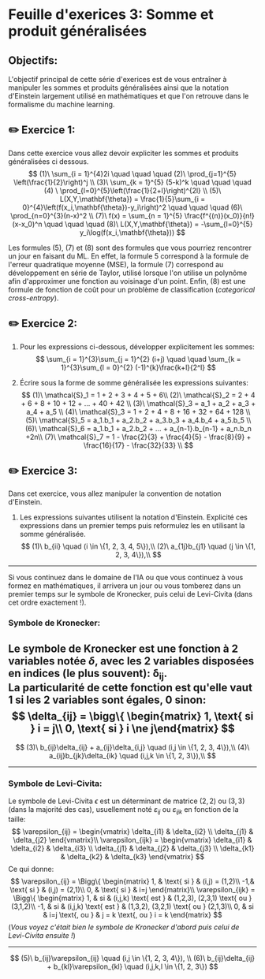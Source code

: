 # Feuille d'exerices 3: Somme et produit généralisées

## Objectifs:
L'objectif principal de cette série d'exerices est de vous entraîner à manipuler les sommes et produits généralisées ainsi que la notation d'Einstein largement utilisé en mathématiques et que l'on retrouve dans le formalisme du machine learning.


## :pencil2: Exercice 1:
Dans cette exercice vous allez devoir expliciter les sommes et produits généralisées ci dessous.
$$
    (1)\ \sum_{i = 1}^{4}2i  \quad \quad \quad (2)\ \prod_{j=1}^{5} \left(\frac{1}{2}\right)^j \\
    (3)\ \sum_{k = 1}^{5} (5-k)^k \quad \quad \quad (4) \ \prod_{l=0}^{5}\left(\frac{1}{2+l}\right)^{2l} \\
    (5)\ L(X,Y,\mathbf{\theta}) = \frac{1}{5}\sum_{i = 0}^{4}\left(f(x_i,\mathbf{\theta})-y_i\right)^2  \quad \quad \quad  (6)\ \prod_{n=0}^{3}(n-x)^2  \\
    (7)\ f(x) = \sum_{n = 1}^{5} \frac{f^{(n)}(x_0)}{n!}(x-x_0)^n \quad \quad \quad  (8)\ L(X,Y,\mathbf{\theta}) = -\sum_{l=0}^{5} y_i\log(f(x_i,\mathbf{\theta}))
$$

Les formules $(5)$, $(7)$ et $(8)$ sont des formules que vous pourriez rencontrer un jour en faisant du ML.
En effet, la formule 5 correspond à la formule de l'erreur quadratique moyenne (MSE), la formule $(7)$ correspond au développement en série de Taylor, utilisé lorsque l'on utilise un polynôme afin d'approximer une fonction au voisinage d'un point. Enfin, $(8)$ est une formule de fonction de coût pour un problème de classification (*categorical cross-entropy*).

## :pencil2: Exercice 2:
1. Pour les expressions ci-dessous, développer explicitement les sommes:
$$
\sum_{i = 1}^{3}\sum_{j = 1}^{2} (i+j) \quad \quad \sum_{k = 1}^{3}\sum_{l = 0}^{2} (-1)^{k}\frac{k+l}{2^l} 
$$

2. Écrire sous la forme de somme généralisée les expressions suivantes:
$$
(1)\ \mathcal{S}_1 = 1 + 2 + 3 + 4 + 5 + 6\\
(2)\ \mathcal{S}_2 = 2 + 4 + 6 + 8 + 10 + 12 + ... + 40 + 42 \\
(3)\ \mathcal{S}_3 = a_1 + a_2 + a_3 + a_4 + a_5 \\
(4)\ \mathcal{S}_3 = 1 + 2 + 4 + 8 + 16 + 32 + 64 + 128  \\
(5)\ \mathcal{S}_5 = a_1.b_1 + a_2.b_2 + a_3.b_3 + a_4.b_4 + a_5.b_5 \\
(6)\ \mathcal{S}_6 = a_1.b_1 + a_2.b_2 + ... + a_{n-1}.b_{n-1} + a_n.b_n +2n\\
(7)\ \mathcal{S}_7 = 1 - \frac{2}{3} + \frac{4}{5} - \frac{8}{9} + \frac{16}{17} - \frac{32}{33} \\
$$

## :pencil2: Exercice 3: 
Dans cet exercice, vous allez manipuler la convention de notation d'Einstein.
1. Les expressions suivantes utilisent la notation d'Einstein. Explicité ces expressions dans un premier temps puis reformulez les en utilisant la somme généralisée.
$$
(1)\ b_{ii} \quad (i \in \{1, 2, 3, 4, 5\}),\\
(2)\ a_{1j}b_{j1} \quad (j \in \{1, 2, 3, 4\}),\\
$$

---
Si vous continuez dans le domaine de l'IA ou que vous continuez à vous formez en mathématiques, il arrivera un jour ou vous tomberez dans un premier temps sur le symbole de Kronecker, puis celui de Levi-Civita (dans cet ordre exactement !).
### Symbole de Kronecker:
Le symbole de Kronecker est une fonction à 2 variables notée $\delta$, avec les 2 variables disposées en indices (le plus souvent): $\mathbf{\delta_{ij}}$.\
La particularité de cette fonction est qu'elle vaut $1$ si les 2 variables sont égales, $0$ sinon:
$$
\delta_{ij} = \bigg\{ \begin{matrix} 1,  \text{ si } i = j\\ 0,  \text{ si } i \ne j\end{matrix}
$$
---

$$
(3)\ b_{ij}\delta_{ij} + a_{ij}\delta_{i,j} \quad (i,j \in \{1, 2, 3, 4\}),\\
(4)\ a_{ij}b_{jk}\delta_{ik} \quad (i,j,k \in \{1, 2, 3\}),\\
$$

---
### Symbole de Levi-Civita:
Le symbole de Levi-Civita $\epsilon$ est un déterminant de matrice $(2,2)$ ou $(3,3)$ (dans la majorité des cas), usuellement noté $\varepsilon_{ij}$ ou $\varepsilon_{ijk}$ en fonction de la taille:
$$
\varepsilon_{ij} = 
\begin{vmatrix}
\delta_{i1} & \delta_{i2} \\
\delta_{j1} & \delta_{j2}
\end{vmatrix}\\
\varepsilon_{ijk} = 
\begin{vmatrix}
\delta_{i1} & \delta_{i2} & \delta_{i3} \\
\delta_{j1} & \delta_{j2} & \delta_{j3} \\
\delta_{k1} & \delta_{k2} & \delta_{k3}
\end{vmatrix}
$$
Ce qui donne:
$$
\varepsilon_{ij} = \Bigg\{
\begin{matrix}
1, & \text{ si } & (i,j) = (1,2)\\
-1,& \text{ si } & (i,j) = (2,1)\\
0, & \text{ si } & i=j
\end{matrix}\\
\varepsilon_{ijk} = \Bigg\{ 
\begin{matrix}
1, & si & (i,j,k) \text{ est } & (1,2,3), (2,3,1) \text{ ou } (3,1,2)\\
-1, & si & (i,j,k) \text{ est } & (1,3,2), (3,2,1) \text{ ou } (2,1,3)\\
0, & si & i=j \text{, ou } & j = k \text{, ou } i = k
\end{matrix}
$$
(*Vous voyez c'était bien le symbole de Kronecker d'abord puis celui de Levi-Civita ensuite !*)

---

$$
(5)\ b_{ij}\varepsilon_{ij} \quad (i,j \in \{1, 2, 3, 4\}), \\
(6)\ b_{ij}\delta_{ij} + b_{kl}\varepsilon_{kl} \quad (i,j,k,l \in \{1, 2, 3\})
$$